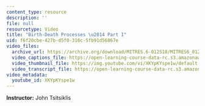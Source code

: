 ```yaml
---
content_type: resource
description: ''
file: null
resourcetype: Video
title: "Birth-Death Processes \u2014 Part I"
uid: f6f20cbe-427b-d5f0-316c-5fb91d56867e
video_files:
  archive_url: https://archive.org/download/MITRES.6-012S18/MITRES6_012S18_L25-10_300k.mp4
  video_captions_file: https://open-learning-course-data-rc.s3.amazonaws.com/res-6-012-introduction-to-probability-spring-2018/a4b37014993958bcb75a84e2fd06aeae_XKYpKYspe1w.vtt
  video_thumbnail_file: https://img.youtube.com/vi/XKYpKYspe1w/default.jpg
  video_transcript_file: https://open-learning-course-data-rc.s3.amazonaws.com/res-6-012-introduction-to-probability-spring-2018/9772be7269f0b4e26ba2d71dede0a97b_XKYpKYspe1w.pdf
video_metadata:
  youtube_id: XKYpKYspe1w
---
```


**Instructor:** John Tsitsiklis